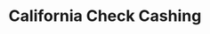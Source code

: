 ---
title: California Check Cashing
slug: california-check-cashing
updated-on: '2024-05-30T13:44:31.749Z'
created-on: '2024-05-30T13:41:46.671Z'
published-on: '2024-05-30T13:54:32.469Z'
f_city-state-2:
- cms/city/antioch-ca.md
- cms/city/yuba-city-ca.md
- cms/city/sun-valley-ca.md
- cms/city/san-jose-ca.md
- cms/city/redwood-city-ca.md
- cms/city/stockton-ca.md
- cms/city/manteca-ca.md
- cms/city/san-francisco-ca.md
- cms/city/north-highlands-ca.md
- cms/city/pittsburg-ca.md
- cms/city/seaside-ca.md
- cms/city/tracy-ca.md
- cms/city/fairfield-ca.md
- cms/city/vacaville-ca.md
- cms/city/woodland-ca.md
- cms/city/placerville-ca.md
- cms/city/lodi-ca.md
- cms/city/oroville-ca.md
- cms/city/chico-ca.md
- cms/city/oakland-ca.md
- cms/city/hayward-ca.md
- cms/city/cordova-ca.md
- cms/city/roseville-ca.md
- cms/city/concord-ca.md
- cms/city/fremont-ca.md
- cms/city/martinez-ca.md
- cms/city/citrus-heights-ca.md
- cms/city/el-cerrito-ca.md
- cms/city/san-pablo-ca.md
- cms/city/san-mateo-ca.md
- cms/city/san-leandro-ca.md
- cms/city/santa-clara-ca.md
- cms/city/berkeley-ca.md
- cms/city/alameda-ca.md
- cms/city/san-bruno-ca.md
- cms/city/bay-point-ca.md
f_locations:
- cms/payday-loan/california-check-cashing-5811.md
- cms/payday-loan/california-check-cashing-5812.md
- cms/payday-loan/california-check-cashing-5813.md
- cms/payday-loan/california-check-cashing-5814.md
- cms/payday-loan/california-check-cashing-5815.md
- cms/payday-loan/california-check-cashing-5816.md
- cms/payday-loan/california-check-cashing-5817.md
- cms/payday-loan/california-check-cashing-5818.md
- cms/payday-loan/california-check-cashing-5819.md
- cms/payday-loan/california-check-cashing-5820.md
- cms/payday-loan/california-check-cashing-5821.md
- cms/payday-loan/california-check-cashing-5822.md
- cms/payday-loan/california-check-cashing-5823.md
- cms/payday-loan/california-check-cashing-5824.md
- cms/payday-loan/california-check-cashing-5825.md
- cms/payday-loan/california-check-cashing-5826.md
- cms/payday-loan/california-check-cashing-5827.md
- cms/payday-loan/california-check-cashing-5828.md
- cms/payday-loan/california-check-cashing-5829.md
- cms/payday-loan/california-check-cashing-5830.md
- cms/payday-loan/california-check-cashing-5831.md
- cms/payday-loan/california-check-cashing-5832.md
- cms/payday-loan/california-check-cashing-5833.md
- cms/payday-loan/california-check-cashing-5834.md
- cms/payday-loan/california-check-cashing-5835.md
- cms/payday-loan/california-check-cashing-5836.md
- cms/payday-loan/california-check-cashing-5837.md
- cms/payday-loan/california-check-cashing-5838.md
- cms/payday-loan/california-check-cashing-5839.md
- cms/payday-loan/california-check-cashing-5840.md
- cms/payday-loan/california-check-cashing-5841.md
- cms/payday-loan/california-check-cashing-5842.md
- cms/payday-loan/california-check-cashing-5843.md
- cms/payday-loan/california-check-cashing-5844.md
- cms/payday-loan/california-check-cashing-5845.md
- cms/payday-loan/california-check-cashing-5846.md
- cms/payday-loan/california-check-cashing-5847.md
- cms/payday-loan/california-check-cashing-5848.md
- cms/payday-loan/california-check-cashing-5849.md
- cms/payday-loan/california-check-cashing-5850.md
- cms/payday-loan/california-check-cashing-5851.md
- cms/payday-loan/california-check-cashing-5852.md
- cms/payday-loan/california-check-cashing-5853.md
- cms/payday-loan/california-check-cashing-5854.md
- cms/payday-loan/california-check-cashing-5855.md
- cms/payday-loan/california-check-cashing-5856.md
- cms/payday-loan/california-check-cashing-5857.md
- cms/payday-loan/california-check-cashing-5858.md
- cms/payday-loan/california-check-cashing-5859.md
- cms/payday-loan/california-check-cashing-5860.md
- cms/payday-loan/california-check-cashing-5861.md
- cms/payday-loan/california-check-cashing-5862.md
- cms/payday-loan/california-check-cashing-5863.md
- cms/payday-loan/california-check-cashing-5864.md
- cms/payday-loan/california-check-cashing-5865.md
- cms/payday-loan/california-check-cashing-5866.md
- cms/payday-loan/california-check-cashing-5867.md
- cms/payday-loan/california-check-cashing-5868.md
- cms/payday-loan/california-check-cashing-5869.md
- cms/payday-loan/california-check-cashing-5870.md
- cms/payday-loan/california-check-cashing-5871.md
- cms/payday-loan/california-check-cashing-5872.md
- cms/payday-loan/california-check-cashing-5873.md
- cms/payday-loan/california-check-cashing-5874.md
- cms/payday-loan/california-check-cashing-5875.md
- cms/payday-loan/california-check-cashing-5876.md
- cms/payday-loan/california-check-cashing-5877.md
- cms/payday-loan/california-check-cashing-5878.md
- cms/payday-loan/california-check-cashing-5879.md
- cms/payday-loan/california-check-cashing-5880.md
- cms/payday-loan/california-check-cashing-5881.md
- cms/payday-loan/california-check-cashing-5882.md
- cms/payday-loan/california-check-cashing-5883.md
- cms/payday-loan/california-check-cashing-5884.md
- cms/payday-loan/california-check-cashing-5885.md
- cms/payday-loan/california-check-cashing-5886.md
- cms/payday-loan/california-check-cashing-5887.md
- cms/payday-loan/california-check-cashing-5888.md
- cms/payday-loan/california-check-cashing-5889.md
- cms/payday-loan/california-check-cashing-5890.md
- cms/payday-loan/california-check-cashing-5891.md
- cms/payday-loan/california-check-cashing-5892.md
- cms/payday-loan/california-check-cashing-5893.md
- cms/payday-loan/california-check-cashing-5894.md
- cms/payday-loan/california-check-cashing-5895.md
- cms/payday-loan/california-check-cashing-5896.md
- cms/payday-loan/california-check-cashing-5897.md
- cms/payday-loan/california-check-cashing-5898.md
- cms/payday-loan/california-check-cashing-5899.md
- cms/payday-loan/california-check-cashing-5900.md
- cms/payday-loan/california-check-cashing-5901.md
- cms/payday-loan/california-check-cashing-5902.md
- cms/payday-loan/california-check-cashing-5903.md
- cms/payday-loan/california-check-cashing-5904.md
- cms/payday-loan/california-check-cashing-5905.md
- cms/payday-loan/california-check-cashing-5906.md
- cms/payday-loan/california-check-cashing-5907.md
- cms/payday-loan/california-check-cashing-5908.md
- cms/payday-loan/california-check-cashing-5909.md
- cms/payday-loan/california-check-cashing-5910.md
- cms/payday-loan/california-check-cashing-5911.md
- cms/payday-loan/california-check-cashing-5912.md
- cms/payday-loan/california-check-cashing-5913.md
- cms/payday-loan/california-check-cashing-5914.md
- cms/payday-loan/california-check-cashing-5915.md
- cms/payday-loan/california-check-cashing-5916.md
- cms/payday-loan/california-check-cashing-5917.md
- cms/payday-loan/california-check-cashing-5918.md
- cms/payday-loan/california-check-cashing-5919.md
- cms/payday-loan/california-check-cashing-5920.md
- cms/payday-loan/california-check-cashing-5921.md
- cms/payday-loan/california-check-cashing-5922.md
- cms/payday-loan/california-check-cashing-5923.md
- cms/payday-loan/california-check-cashing-5924.md
- cms/payday-loan/california-check-cashing-5925.md
- cms/payday-loan/california-check-cashing-5926.md
- cms/payday-loan/california-check-cashing-5927.md
- cms/payday-loan/california-check-cashing-5928.md
- cms/payday-loan/california-check-cashing-5929.md
- cms/payday-loan/california-check-cashing-5930.md
- cms/payday-loan/california-check-cashing-5931.md
- cms/payday-loan/california-check-cashing-5932.md
- cms/payday-loan/california-check-cashing-5933.md
- cms/payday-loan/california-check-cashing-5934.md
- cms/payday-loan/california-check-cashing-5935.md
- cms/payday-loan/california-check-cashing-5936.md
- cms/payday-loan/california-check-cashing-5937.md
- cms/payday-loan/california-check-cashing-5938.md
- cms/payday-loan/california-check-cashing-5939.md
- cms/payday-loan/california-check-cashing-5940.md
- cms/payday-loan/california-check-cashing-5941.md
- cms/payday-loan/california-check-cashing-5942.md
- cms/payday-loan/california-check-cashing-5943.md
- cms/payday-loan/california-check-cashing-5944.md
- cms/payday-loan/california-check-cashing-5945.md
- cms/payday-loan/california-check-cashing-5946.md
- cms/payday-loan/california-check-cashing-5947.md
- cms/payday-loan/california-check-cashing-5948.md
- cms/payday-loan/california-check-cashing-5949.md
- cms/payday-loan/california-check-cashing-5950.md
- cms/payday-loan/california-check-cashing-5951.md
- cms/payday-loan/california-check-cashing-5952.md
- cms/payday-loan/california-check-cashing-5953.md
f_states:
- cms/state/california.md
layout: '[company].html'
tags: company
---